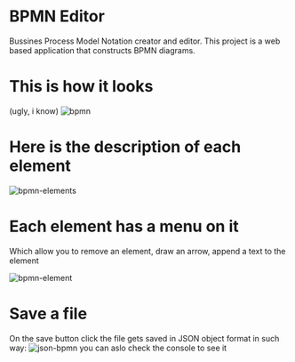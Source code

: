 # BPMN Editor
Bussines Process Model Notation creator and editor.
This project is a web based application that constructs BPMN diagrams.

# This is how it looks
(ugly, i know)
![bpmn](https://i.paste.pics/b92f74674e6adaf1fc12b102037b0424.png)

# Here is the description of each element
![bpmn-elements](https://i.paste.pics/90c227f5ac1dea9b6fdfbc79fc7848ef.png)

# Each element has a menu on it
Which allow you to remove an element, draw an arrow, append a text to the element

![bpmn-element](https://i.paste.pics/8fdc2f5270ac23905a19f70f5b012a85.png)

# Save a file
On the save button click the file gets saved in JSON object format in such way:
![json-bpmn](https://i.paste.pics/6a0489cf4b4786dcb62272ca832010e0.png)
you can aslo check the console to see it
